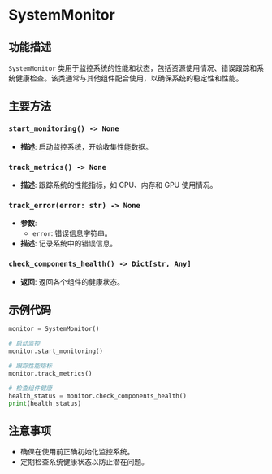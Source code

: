 # SystemMonitor

## 功能描述
`SystemMonitor` 类用于监控系统的性能和状态，包括资源使用情况、错误跟踪和系统健康检查。该类通常与其他组件配合使用，以确保系统的稳定性和性能。

## 主要方法

### `start_monitoring() -> None`
- **描述**: 启动监控系统，开始收集性能数据。

### `track_metrics() -> None`
- **描述**: 跟踪系统的性能指标，如 CPU、内存和 GPU 使用情况。

### `track_error(error: str) -> None`
- **参数**:
  - `error`: 错误信息字符串。
- **描述**: 记录系统中的错误信息。

### `check_components_health() -> Dict[str, Any]`
- **返回**: 返回各个组件的健康状态。

## 示例代码
```python
monitor = SystemMonitor()

# 启动监控
monitor.start_monitoring()

# 跟踪性能指标
monitor.track_metrics()

# 检查组件健康
health_status = monitor.check_components_health()
print(health_status)
```

## 注意事项
- 确保在使用前正确初始化监控系统。
- 定期检查系统健康状态以防止潜在问题。 
